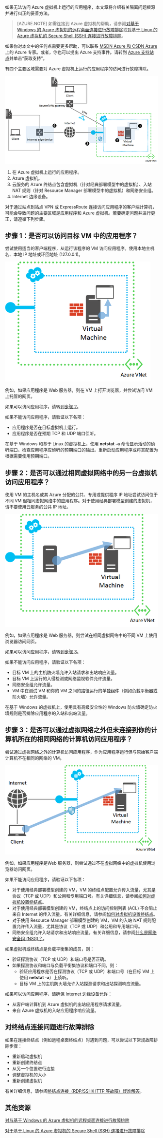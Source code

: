 


如果无法访问 Azure 虚拟机上运行的应用程序，本文章将介绍有关隔离问题根源并进行纠正的妥善方法。

> [AZURE.NOTE]  如需连接到 Azure 虚拟机的帮助，请参阅[对基于 Windows 的 Azure 虚拟机的远程桌面连接进行故障排除](/documentation/articles/virtual-machines-windows-troubleshoot-rdp-connection)或[对基于 Linux 的 Azure 虚拟机的 Secure Shell (SSH) 连接进行故障排除](/documentation/articles/virtual-machines-linux-troubleshoot-ssh-connection)。

如果你对本文中的任何点需要更多帮助，可以联系 [MSDN Azure 和 CSDN Azure](/support/forums/)上的 Azure 专家。或者，你也可以提出 Azure 支持事件。请转到 [Azure 支持站点](/support/contact/)并单击“获取支持”。


有四个主要区域需要对 Azure 虚拟机上运行的应用程序的访问进行故障排除。

![](./media/virtual-machines-common-troubleshoot-app-connection/tshoot_app_access1.png)

1.	在 Azure 虚拟机上运行的应用程序。
2.	Azure 虚拟机。
3.	云服务的 Azure 终结点包含虚拟机（针对经典部署模型中的虚拟机）、入站 NAT 规则（针对 Resource Manager 部署模型中的虚拟机）和网络安全组。
4.	Internet 边缘设备。

对于通过站点到站点 VPN 或 ExpressRoute 连接访问应用程序的客户端计算机，可能会导致问题的主要区域是应用程序和 Azure 虚拟机。若要确定问题并进行更正，请遵循下列步骤。

## 步骤 1：是否可以访问目标 VM 中的应用程序？

尝试使用适当的客户端程序，从运行该程序的 VM 访问应用程序。使用本地主机名、本地 IP 地址或环回地址 (127.0.0.1)。

![](./media/virtual-machines-common-troubleshoot-app-connection/tshoot_app_access2.png)

例如，如果应用程序是 Web 服务器，则在 VM 上打开浏览器，并尝试访问 VM 上托管的网页。

如果可以访问应用程序，请转到[步骤 2](#step2)。

如果不能访问应用程序，请验证以下各项：

- 应用程序是否在目标虚拟机上运行。
- 应用程序是否在预期 TCP 和 UDP 端口侦听。

在基于 Windows 和基于 Linux 的虚拟机上，使用 **netstat -a** 命令显示活动的侦听端口。检查应用程序应侦听的预期端口的输出。重新启动应用程序或将其配置为根据需要使用预期端口。

## <a id="step2"></a>步骤 2：是否可以通过相同虚拟网络中的另一台虚拟机访问应用程序？

使用 VM 的主机名或其 Azure 分配的公共、专用或提供程序 IP 地址尝试访问位于不同 VM 但相同虚拟网络中的应用程序。对于使用经典部署模型创建的虚拟机，请不要使用云服务的公共 IP 地址。

![](./media/virtual-machines-common-troubleshoot-app-connection/tshoot_app_access3.png)

例如，如果应用程序是 Web 服务器，则尝试在相同虚拟网络中的不同 VM 上使用浏览器访问网页。

如果可以访问应用程序，请转到[步骤 3](#step3)。

如果不能访问应用程序，请验证以下各项：

- 目标 VM 上的主机防火墙允许入站请求和出站响应流量。
- 目标 VM 上运行的入侵检测或网络监视软件允许流量。
- 网络安全组允许流量。
- VM 中在测试 VM 和你的 VM 之间的路径运行的单独组件（例如负载平衡器或防火墙）允许流量。

在基于 Windows 的虚拟机上，使用具有高级安全性的 Windows 防火墙确定防火墙规则是否排除应用程序的入站和出站流量。

## <a id="step3"></a>步骤 3：是否可以通过虚拟网络之外但未连接到你的计算机所在的相同网络的计算机访问应用程序？

尝试通过虚拟网络之外的计算机访问应用程序，作为应用程序运行但与原始客户端计算机不在相同的网络的 VM。

![](./media/virtual-machines-common-troubleshoot-app-connection/tshoot_app_access4.png)

例如，如果应用程序是Web 服务器，则尝试通过不在虚拟网络中的虚拟机使用浏览器访问网页。

如果不能访问应用程序，请验证以下各项：

- 对于使用经典部署模型创建的 VM，VM 的终结点配置允许传入流量，尤其是协议（TCP 或 UDP）和公用和专用端口号。有关详细信息，请参阅[如何对虚拟机设置终结点](/documentation/articles/virtual-machines-windows-classic-setup-endpoints)。
- 对于使用经典部署模型创建的 VM，终结点上的访问控制列表 (ACL) 不会阻止来自 Internet 的传入流量。有关详细信息，请参阅[如何对虚拟机设置终结点](/documentation/articles/virtual-machines-windows-classic-setup-endpoints)。
- 对于使用 Resource Manager 部署模型创建的 VM，VM 的入站 NAT 规则配置允许传入流量，尤其是协议（TCP 或 UDP）和公用和专用端口号。
- 网络安全组允许入站请求和出站响应流量。有关详细信息，请参阅[什么是网络安全组 (NSG)？](/documentation/articles/virtual-networks-nsg)。

如果虚拟机或终结点是负载平衡集的成员，则：

- 验证探测协议（TCP 或 UDP）和端口号是否正确。
- 如果探测协议和端口与负载平衡集协议和端口不同，则：
	- 验证应用程序是否在探测协议（TCP 或 UDP）和端口号（在目标 VM 上使用 **netstat -a**）上侦听。
	- 目标 VM 上的主机防火墙允许入站探测请求和出站探测响应流量。

如果可以访问应用程序，请确保 Internet 边缘设备允许：

- 从客户端计算机到 Azure 虚拟机的出站应用程序请求流量。
- 来自 Azure 虚拟机的入站应用程序响应流量。

## 对终结点连接问题进行故障排除

如果在连接终结点（例如远程桌面终结点）时遇到问题，可以尝试以下常规故障排除步骤：

- 重新启动虚拟机
- 重新创建终结点
- 从另一个位置进行连接
- 调整虚拟机的大小
- 重新创建虚拟机

有关详细信息，请参阅[终结点连接（RDP/SSH/HTTP 等故障）疑难解答](https://social.msdn.microsoft.com/Forums/azure/538a8f18-7c1f-4d6e-b81c-70c00e25c93d/troubleshooting-endpoint-connectivity-rdpsshhttp-etc-failures?forum=WAVirtualMachinesforWindows)。



## 其他资源

[对与基于 Windows 的 Azure 虚拟机的远程桌面连接进行故障排除](/documentation/articles/virtual-machines-windows-troubleshoot-rdp-connection)

[对于基于 Linux 的 Azure 虚拟机的 Secure Shell (SSH) 连接进行故障排除](/documentation/articles/virtual-machines-linux-troubleshoot-ssh-connection)

<!---HONumber=Mooncake_0425_2016-->